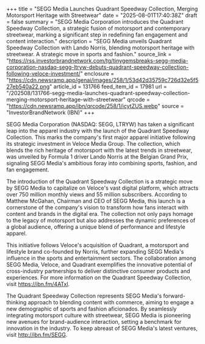 +++
title = "SEGG Media Launches Quadrant Speedway Collection, Merging Motorsport Heritage with Streetwear"
date = "2025-08-01T17:40:38Z"
draft = false
summary = "SEGG Media Corporation introduces the Quadrant Speedway Collection, a strategic fusion of motorsport and contemporary streetwear, marking a significant step in redefining fan engagement and content interaction."
description = "SEGG Media unveils Quadrant Speedway Collection with Lando Norris, blending motorsport heritage with streetwear. A strategic move in sports and fashion."
source_link = "https://rss.investorbrandnetwork.com/tg/tinygemsbreaks-segg-media-corporation-nasdaq-segg-ltryw-debuts-quadrant-speedway-collection-following-veloce-investment/"
enclosure = "https://cdn.newsramp.app/genai/images/258/1/53d42d35759c726d32e5f527eb540a22.png"
article_id = 131766
feed_item_id = 17981
url = "/202508/131766-segg-media-launches-quadrant-speedway-collection-merging-motorsport-heritage-with-streetwear"
qrcode = "https://cdn.newsramp.app/ibn/qrcode/258/1/icytZUS.webp"
source = "InvestorBrandNetwork (IBN)"
+++

<p>SEGG Media Corporation (NASDAQ: SEGG, LTRYW) has taken a significant leap into the apparel industry with the launch of the Quadrant Speedway Collection. This marks the company's first major apparel initiative following its strategic investment in Veloce Media Group. The collection, which blends the rich heritage of motorsport with the latest trends in streetwear, was unveiled by Formula 1 driver Lando Norris at the Belgian Grand Prix, signaling SEGG Media's ambitious foray into combining sports, fashion, and fan engagement.</p><p>The introduction of the Quadrant Speedway Collection is a strategic move by SEGG Media to capitalize on Veloce's vast digital platform, which attracts over 750 million monthly views and 55 million subscribers. According to Matthew McGahan, Chairman and CEO of SEGG Media, this launch is a cornerstone of the company's vision to transform how fans interact with content and brands in the digital era. The collection not only pays homage to the legacy of motorsport but also addresses the dynamic preferences of a global audience, offering a unique blend of performance and lifestyle apparel.</p><p>This initiative follows Veloce's acquisition of Quadrant, a motorsport and lifestyle brand co-founded by Norris, further expanding SEGG Media's influence in the sports and entertainment sectors. The collaboration among SEGG Media, Veloce, and Quadrant exemplifies the innovative potential of cross-industry partnerships to deliver distinctive consumer products and experiences. For more information on the Quadrant Speedway Collection, visit <a href='https://ibn.fm/4ATxl' rel='nofollow' target='_blank'>https://ibn.fm/4ATxl</a>.</p><p>The Quadrant Speedway Collection represents SEGG Media's forward-thinking approach to blending content with commerce, aiming to engage a new demographic of sports and fashion aficionados. By seamlessly integrating motorsport culture with streetwear, SEGG Media is pioneering new avenues for brand-audience interaction, setting a benchmark for innovation in the industry. To keep abreast of SEGG Media's latest ventures, visit <a href='http://ibn.fm/SEGG' rel='nofollow' target='_blank'>http://ibn.fm/SEGG</a>.</p>